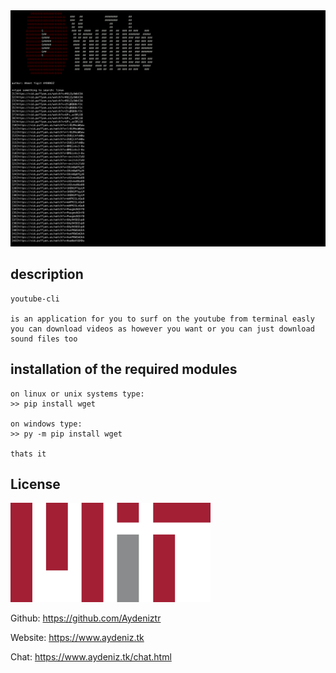 <img src="https://github.com/Aydeniztr/py-youtube-cli/blob/main/A62998B6-3B66-4991-AD58-27671EEAC48F.png?raw=true">

## description
```
youtube-cli 

is an application for you to surf on the youtube from terminal easly
you can download videos as however you want or you can just download
sound files too 
```

## installation of the required modules

```
on linux or unix systems type:
>> pip install wget

on windows type:
>> py -m pip install wget

thats it
```

## License
<img src='https://github.com/Aydeniztr/Aydeniztr/blob/main/3A653446-3661-4124-A854-4ADFA56BF054.png?raw=true' alt="LICENSE" height="159" width="320" >

  Github: https://github.com/Aydeniztr
  
  Website: https://www.aydeniz.tk 
  
  Chat: https://www.aydeniz.tk/chat.html 
